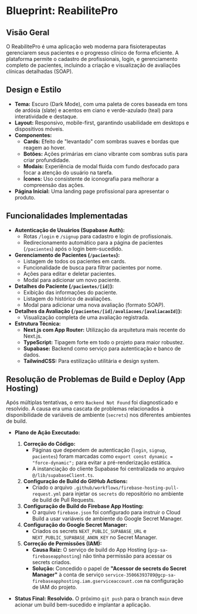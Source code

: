 # Blueprint: ReabilitePro

## Visão Geral

O ReabilitePro é uma aplicação web moderna para fisioterapeutas gerenciarem seus pacientes e o progresso clínico de forma eficiente. A plataforma permite o cadastro de profissionais, login, e gerenciamento completo de pacientes, incluindo a criação e visualização de avaliações clínicas detalhadas (SOAP).

## Design e Estilo

- **Tema:** Escuro (Dark Mode), com uma paleta de cores baseada em tons de ardósia (slate) e acentos em ciano e verde-azulado (teal) para interatividade e destaque.
- **Layout:** Responsivo, mobile-first, garantindo usabilidade em desktops e dispositivos móveis.
- **Componentes:**
  - **Cards:** Efeito de "levantado" com sombras suaves e bordas que reagem ao hover.
  - **Botões:** Ações primárias em ciano vibrante com sombras sutis para criar profundidade.
  - **Modais:** Experiência de modal fluida com fundo desfocado para focar a atenção do usuário na tarefa.
  - **Ícones:** Uso consistente de iconografia para melhorar a compreensão das ações.
- **Página Inicial:** Uma landing page profissional para apresentar o produto.

## Funcionalidades Implementadas

- **Autenticação de Usuários (Supabase Auth):**
  - Rotas `/login` e `/signup` para cadastro e login de profissionais.
  - Redirecionamento automático para a página de pacientes (`/pacientes`) após o login bem-sucedido.
- **Gerenciamento de Pacientes (`/pacientes`):**
  - Listagem de todos os pacientes em cards.
  - Funcionalidade de busca para filtrar pacientes por nome.
  - Ações para editar e deletar pacientes.
  - Modal para adicionar um novo paciente.
- **Detalhes do Paciente (`/pacientes/[id]`):**
  - Exibição das informações do paciente.
  - Listagem do histórico de avaliações.
  - Modal para adicionar uma nova avaliação (formato SOAP).
- **Detalhes da Avaliação (`/pacientes/[id]/avaliacoes/[avaliacaoId]`):**
  - Visualização completa de uma avaliação registrada.
- **Estrutura Técnica:**
  - **Next.js com App Router:** Utilização da arquitetura mais recente do Next.js.
  - **TypeScript:** Tipagem forte em todo o projeto para maior robustez.
  - **Supabase:** Backend como serviço para autenticação e banco de dados.
  - **TailwindCSS:** Para estilização utilitária e design system.

## Resolução de Problemas de Build e Deploy (App Hosting)

Após múltiplas tentativas, o erro `Backend Not Found` foi diagnosticado e resolvido. A causa era uma cascata de problemas relacionados à disponibilidade de variáveis de ambiente (`secrets`) nos diferentes ambientes de build.

- **Plano de Ação Executado:**
    1.  **Correção do Código:**
        -   Páginas que dependem de autenticação (`login`, `signup`, `pacientes`) foram marcadas como `export const dynamic = "force-dynamic";` para evitar a pré-renderização estática.
        -   A instanciação do cliente Supabase foi centralizada no arquivo `@/lib/supabaseClient.ts`.
    2.  **Configuração de Build do GitHub Actions:**
        -   Criado o arquivo `.github/workflows/firebase-hosting-pull-request.yml` para injetar os `secrets` do repositório no ambiente de build de Pull Requests.
    3.  **Configuração de Build do Firebase App Hosting:**
        -   O arquivo `firebase.json` foi configurado para instruir o Cloud Build a usar variáveis de ambiente do Google Secret Manager.
    4.  **Configuração do Google Secret Manager:**
        -   Criados os secrets `NEXT_PUBLIC_SUPABASE_URL` e `NEXT_PUBLIC_SUPABASE_ANON_KEY` no Secret Manager.
    5.  **Correção de Permissões (IAM):**
        -   **Causa Raiz:** O serviço de build do App Hosting (`gcp-sa-firebaseapphosting`) não tinha permissão para acessar os secrets criados.
        -   **Solução:** Concedido o papel de **"Acessor de secrets do Secret Manager"** à conta de serviço `service-35066393789@gcp-sa-firebaseapphosting.iam.gserviceaccount.com` na configuração de IAM do projeto.

- **Status Final:** **Resolvido.** O próximo `git push` para o branch `main` deve acionar um build bem-sucedido e implantar a aplicação.

